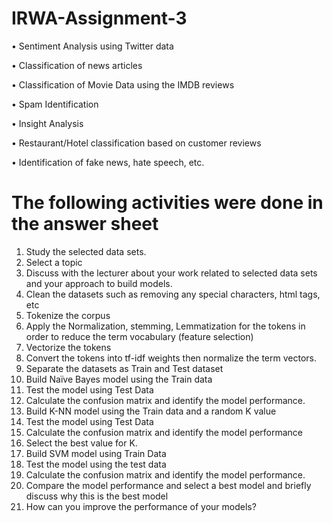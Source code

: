 # IRWA-Assignment-3

•	Sentiment Analysis using Twitter data

•	Classification of news articles

•	Classification of Movie Data using the IMDB reviews

•	Spam Identification

•	Insight Analysis

•	Restaurant/Hotel classification based on customer reviews

•	Identification of fake news, hate speech, etc.

# The following activities were done in the answer sheet

1.	Study the selected data sets.
2.	Select a topic
3.	Discuss with the lecturer about your work related to selected data sets and your approach to build models.
4.	Clean the datasets such as removing any special characters, html tags, etc
5.	Tokenize the corpus
6.	Apply the Normalization, stemming, Lemmatization for the tokens in order to reduce the term vocabulary (feature selection)
7.	Vectorize the tokens
8.	Convert the tokens into tf-idf weights then normalize the term vectors.
9.	Separate the datasets as Train and Test dataset
10.	Build Naïve Bayes model using the Train data
11.	Test the model using Test Data
12.	Calculate the confusion matrix and identify the model performance.
13.	Build K-NN model using the Train data and a random K value
14.	Test the model using Test Data
15.	Calculate the confusion matrix and identify the model performance 
16.	Select the best value for K.
17.	Build SVM model using Train Data
18.	Test the model using the test data
19.	Calculate the confusion matrix and identify the model performance.
20.	Compare the model performance and select a best model and briefly discuss why this is the best model
21.	How can you improve the performance of your models?
